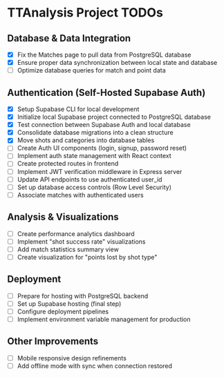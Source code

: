 # TTAnalysis Project TODOs

## Database & Data Integration
- [x] Fix the Matches page to pull data from PostgreSQL database
- [x] Ensure proper data synchronization between local state and database
- [ ] Optimize database queries for match and point data

## Authentication (Self-Hosted Supabase Auth)
- [x] Setup Supabase CLI for local development
- [x] Initialize local Supabase project connected to PostgreSQL database
- [x] Test connection between Supabase Auth and local database
- [x] Consolidate database migrations into a clean structure
- [x] Move shots and categories into database tables
- [ ] Create Auth UI components (login, signup, password reset)
- [ ] Implement auth state management with React context
- [ ] Create protected routes in frontend
- [ ] Implement JWT verification middleware in Express server
- [ ] Update API endpoints to use authenticated user_id
- [ ] Set up database access controls (Row Level Security)
- [ ] Associate matches with authenticated users

## Analysis & Visualizations
- [ ] Create performance analytics dashboard
- [ ] Implement "shot success rate" visualizations
- [ ] Add match statistics summary view
- [ ] Create visualization for "points lost by shot type"

## Deployment
- [ ] Prepare for hosting with PostgreSQL backend
- [ ] Set up Supabase hosting (final step)
- [ ] Configure deployment pipelines
- [ ] Implement environment variable management for production

## Other Improvements
- [ ] Mobile responsive design refinements
- [ ] Add offline mode with sync when connection restored